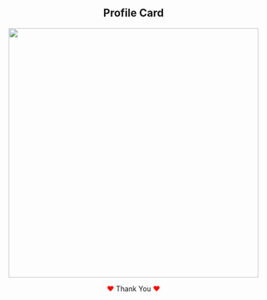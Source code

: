 <h2 align="center">Profile Card</h2>

<p align="center"><img width="500px" src="https://user-images.githubusercontent.com/80118217/232569502-acaec5c6-7be8-4bc3-b657-3cb7468f60ab.JPG"></p>

<p align="center"><span style="color: red;">&hearts;</span> Thank You <span style="color: red;">&hearts;</span></p>

